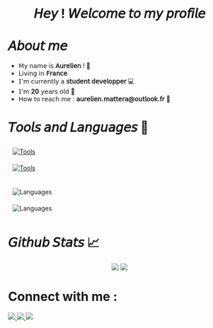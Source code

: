  <h1 align="center"> 𝘏𝘦𝘺 ! 𝘞𝘦𝘭𝘤𝘰𝘮𝘦 𝘵𝘰 𝘮𝘺 𝘱𝘳𝘰𝘧𝘪𝘭𝘦</h1>

 <h1 align="left">𝘈𝘣𝘰𝘶𝘵 𝘮𝘦 </h1>
 <ul>
    <li> 𝖬𝗒 𝗇𝖺𝗆𝖾 𝗂𝗌 <b>𝖠𝗎𝗋𝖾𝗅𝗂𝖾𝗇</b> ! 👦</li>
    <li> 𝖫𝗂𝗏𝗂𝗇𝗀 𝗂𝗇 <b>𝖥𝗋𝖺𝗇𝖼𝖾</b> </li>
    <li> 𝖨'𝗆 𝖼𝗎𝗋𝗋𝖾𝗇𝗍𝗅𝗒 𝖺 <b> 𝗌𝗍𝗎𝖽𝖾𝗇𝗍 𝖽𝖾𝗏𝖾𝗅𝗈𝗉𝗉𝖾𝗋 </b> 💻</li>
    <li>𝖨'𝗆 <b>20</b> 𝗒𝖾𝖺𝗋𝗌 𝗈𝗅𝖽 🐣</li>
    <li> 𝖧𝗈𝗐 𝗍𝗈 𝗋𝖾𝖺𝖼𝗁 𝗆𝖾 : <b>𝖺𝗎𝗋𝖾𝗅𝗂𝖾𝗇.𝗆𝖺𝗍𝗍𝖾𝗋𝖺@𝗈𝗎𝗍𝗅𝗈𝗈𝗄.𝖿𝗋</b> 📧 </li>
 </ul>

<h1 align="left"> 𝘛𝘰𝘰𝘭𝘴 𝘢𝘯𝘥 𝘓𝘢𝘯𝘨𝘶𝘢𝘨𝘦𝘴 🔧 </h1>
<p>
      <a href="https://skillicons.dev">
        <img style="margin: 10px"src="https://skillicons.dev/icons?i=bash,linux,discord,github,docker&perline=8"alt="Tools"/> 
       <br>
        <img style="margin: 10px"src="https://skillicons.dev/icons?i=idea,visualstudio,vscode,eclipse,qt&perline=8"alt="Tools"/> 
       <br>
    </a>
    <br>
        <img style="margin: 10px"src="https://skillicons.dev/icons?i=java,py,cpp,cs"alt="Languages"/>
  <br>
  <img style="margin: 10px"src="https://skillicons.dev/icons?i=html,css,sqlite,javascript"alt="Languages"/>
</p>

<h1 align="left">𝘎𝘪𝘵𝘩𝘶𝘣 𝘚𝘵𝘢𝘵𝘴 📈 </h1>
  
<div align="center">
  <img src="https://github-readme-stats.vercel.app/api?username=MatteraAurelien&hide_border=true&theme=transparent&show_icons=true" />
  <img src="https://github-readme-stats.vercel.app/api/top-langs/?username=MatteraAurelien&hide_border=true&theme=transparent&langs_count=6)" />
 </div> 


 <h1 align="left"> Connect with me : </h1>
 <a href="https://www.linkedin.com/in/aurélien-mattera-7a7290261/"> 
      <img src="https://img.shields.io/badge/LinkedIn-0077B5?style=for-the-badge&logo=linkedin&logoColor=white" target="_blank" rel="noopener noreferrer">
 </a>
    <a href="https://github.com/MatteraAurelien">
      <img src="https://img.shields.io/badge/-GitHub-181717?style=for-the-badge&logo=GitHub&logoColor=white'" target="_blank" rel="noopener noreferrer">
    </a>
    <a href="https://discord.gg/Dannathor#3321" >
      <img src="https://img.shields.io/badge/Discord-7289DA?style=for-the-badge&logo=discord&logoColor=white" target="_blank" rel="noopener noreferrer">
    </a>
